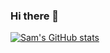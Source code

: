 ### Hi there 👋

[![Sam's GitHub stats](https://github-readme-stats.vercel.app/api?username=SamHewitt)](https://github.com/anuraghazra/github-readme-stats)

